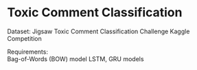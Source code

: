 # Toxic Comment Classification
 
Dataset: Jigsaw Toxic Comment Classification Challenge Kaggle Competition

Requirements:<br>
Bag-of-Words (BOW) model
LSTM, GRU models
